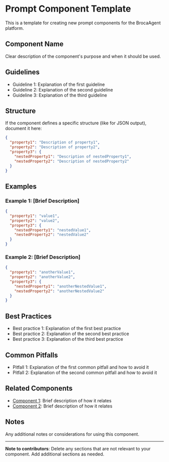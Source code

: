 # Prompt Component Template

This is a template for creating new prompt components for the BrocaAgent platform.

## Component Name

Clear description of the component's purpose and when it should be used.

## Guidelines

- Guideline 1: Explanation of the first guideline
- Guideline 2: Explanation of the second guideline
- Guideline 3: Explanation of the third guideline

## Structure

If the component defines a specific structure (like for JSON output), document it here:

```json
{
  "property1": "Description of property1",
  "property2": "Description of property2",
  "property3": {
    "nestedProperty1": "Description of nestedProperty1",
    "nestedProperty2": "Description of nestedProperty2"
  }
}
```

## Examples

### Example 1: [Brief Description]

```json
{
  "property1": "value1",
  "property2": "value2",
  "property3": {
    "nestedProperty1": "nestedValue1",
    "nestedProperty2": "nestedValue2"
  }
}
```

### Example 2: [Brief Description]

```json
{
  "property1": "anotherValue1",
  "property2": "anotherValue2",
  "property3": {
    "nestedProperty1": "anotherNestedValue1",
    "nestedProperty2": "anotherNestedValue2"
  }
}
```

## Best Practices

- Best practice 1: Explanation of the first best practice
- Best practice 2: Explanation of the second best practice
- Best practice 3: Explanation of the third best practice

## Common Pitfalls

- Pitfall 1: Explanation of the first common pitfall and how to avoid it
- Pitfall 2: Explanation of the second common pitfall and how to avoid it

## Related Components

- [Component 1](path/to/component1.md): Brief description of how it relates
- [Component 2](path/to/component2.md): Brief description of how it relates

## Notes

Any additional notes or considerations for using this component.

---

**Note to contributors**: Delete any sections that are not relevant to your component. Add additional sections as needed.
